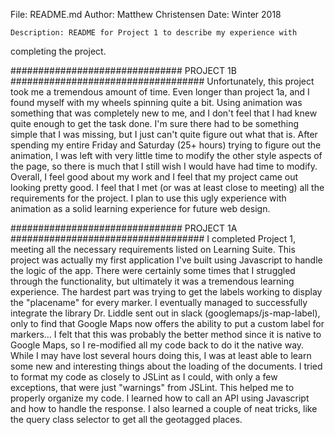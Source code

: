 File:    README.md
Author:  Matthew Christensen
Date:    Winter 2018

    Description: README for Project 1 to describe my experience with
completing the project.

############################### PROJECT 1B ###################################
    Unfortunately, this project took me a tremendous amount of time. Even longer
than project 1a, and I found myself with my wheels spinning quite a bit.
Using animation was something that was completely new to me, and I don't feel
that I had knew quite enough to get the task done. I'm sure there had to be
something simple that I was missing, but I just can't quite figure out what
that is. After spending my entire Friday and Saturday (25+ hours) trying to
figure out the animation, I was left with very little time to modify the other
style aspects of the page, so there is much that I still wish I would have had
time to modify. Overall, I feel good about my work and I feel that my project
came out looking pretty good. I feel that I met (or was at least close to
meeting) all the requirements for the project. I plan to use this ugly
experience with animation as a solid learning experience for future web design.


############################### PROJECT 1A ###################################
    I completed Project 1, meeting all the necessary requirements listed on
Learning Suite. This project was actually my first application I've built using
Javascript to handle the logic of the app. There were certainly some times that
I struggled through the functionality, but ultimately it was a tremendous
learning experience. The hardest part was trying to get the labels working to
display the "placename" for every marker. I eventually managed to successfully
integrate the library Dr. Liddle sent out in slack (googlemaps/js-map-label),
only to find that Google Maps now offers the ability to put a custom label for
markers... I felt that this was probably the better method since it is native
to Google Maps, so I re-modified all my code back to do it the native way.
While I may have lost several hours doing this, I was at least able to learn
some new and interesting things about the loading of the documents. I tried to
format my code as closely to JSLint as I could, with only a few exceptions,
that were just "warnings" from JSLint. This helped me to properly organize my
code. I learned how to call an API using Javascript and how to handle the
response. I also learned a couple of neat tricks, like the query class selector
to get all the geotagged places.

